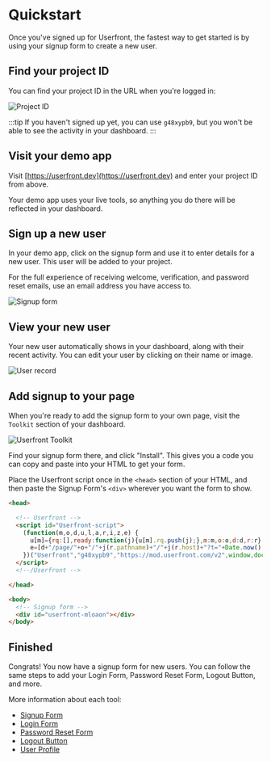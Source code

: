# Quickstart

Once you've signed up for Userfront, the fastest way to get started is by using your signup form to create a new user.

## Find your project ID

You can find your project ID in the URL when you're logged in:

![Project ID](https://res.cloudinary.com/component/image/upload/v1583347563/guide/project_id_ilsrsa.png)

:::tip
If you haven't signed up yet, you can use `g48xypb9`, but you won't be able to see the activity in your dashboard.
:::

## Visit your demo app

Visit [https://userfront.dev](https://userfront.dev) and enter your project ID from above.

Your demo app uses your live tools, so anything you do there will be reflected in your dashboard.

## Sign up a new user

In your demo app, click on the signup form and use it to enter details for a new user. This user will be added to your project.

For the full experience of receiving welcome, verification, and password reset emails, use an email address you have access to.

![Signup form](https://res.cloudinary.com/component/image/upload/w_300/v1582158400/signup_rntzec.png)

## View your new user

Your new user automatically shows in your dashboard, along with their recent activity. You can edit your user by clicking on their name or image.

![User record](https://res.cloudinary.com/component/image/upload/v1583358861/guide/user_record.png)

## Add signup to your page

When you're ready to add the signup form to your own page, visit the `Toolkit` section of your dashboard.

![Userfront Toolkit](https://res.cloudinary.com/component/image/upload/v1583359227/guide/menu.png)

Find your signup form there, and click "Install". This gives you a code you can copy and paste into your HTML to get your form.

Place the Userfront script once in the `<head>` section of your HTML, and then paste the Signup Form's `<div>` wherever you want the form to show.

<!-- prettier-ignore-start -->
```html
<head>

  <!-- Userfront -->
  <script id="Userfront-script">
    (function(m,o,d,u,l,a,r,i,z,e) {
      u[m]={rq:[],ready:function(j){u[m].rq.push(j);},m:m,o:o,d:d,r:r};function j(s){return encodeURIComponent(btoa(s));}z=l.getElementById(m+"-"+a);r=u.location;
      e=[d+"/page/"+o+"/"+j(r.pathname)+"/"+j(r.host)+"?t="+Date.now(),d];e.map(function(w){i=l.createElement(a);i.defer=1;i.src=w;z.parentNode.insertBefore(i,z);});u.amvartem=m;
    })("Userfront","g48xypb9","https://mod.userfront.com/v2",window,document,"script");
  </script>
  <!--/Userfront -->

</head>

<body>
  <!-- Signup form -->
  <div id="userfront-mloaon"></div>
</body>
```
<!-- prettier-ignore-end -->

## Finished

Congrats! You now have a signup form for new users. You can follow the same steps to add your Login Form, Password Reset Form, Logout Button, and more.

More information about each tool:

- [Signup Form](/signup.html)
- [Login Form](/login.html)
- [Password Reset Form](/reset.html)
- [Logout Button](/logout.html)
- [User Profile](/profile.html)
